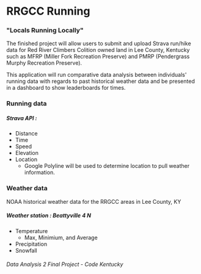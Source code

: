 # RRGCC Running

### "Locals Running Locally"

The finished project will allow users to submit and upload Strava run/hike data for Red River Climbers Colition owned land in Lee County, Kentucky such as MFRP (Miller Fork Recreation Preserve) and PMRP (Pendergrass Murphy Recreation Preserve). 

This application will run comparative data analysis between individuals' running data with regards to past historical weather data and be presented in a dashboard to show leaderboards for times.

### Running data

##### Strava API :

* Distance
* Time
* Speed
* Elevation
* Location
  * Google Polyline will be used to determine location to pull weather information.

### Weather data

NOAA historical weather data for the RRGCC areas in Lee County, KY

##### Weather station : Beattyville 4 N

* Temperature
  * Max, Minimium, and Average
* Precipitation
* Snowfall

###### Data Analysis 2 Final Project - Code Kentucky
